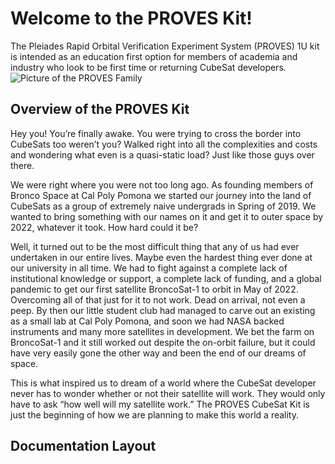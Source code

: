 # Welcome to the PROVES Kit!
The Pleiades Rapid Orbital Verification Experiment System (PROVES) 1U kit is intended as an education first option for members of academia and industry who look to be first time or returning CubeSat developers. 
![Picture of the PROVES Family](https://cdn.discordapp.com/attachments/741079584891600959/1074842648424230992/IMG_4164.jpg)
## Overview of the PROVES Kit
Hey you! You’re finally awake. You were trying to cross the border into CubeSats too weren’t you? Walked right into all the complexities and costs and wondering what even is a quasi-static load? Just like those guys over there.

We were right where you were not too long ago. As founding members of Bronco Space at Cal Poly Pomona we started our journey into the land of CubeSats as a group of extremely naive undergrads in Spring of 2019. We wanted to bring something with our names on it and get it to outer space by 2022, whatever it took. How hard could it be? 

Well, it turned out to be the most difficult thing that any of us had ever undertaken in our entire lives. Maybe even the hardest thing ever done at our university in all time. We had to fight against a complete lack of institutional knowledge or support, a complete lack of funding, and a global pandemic to get our first satellite BroncoSat-1 to orbit in May of 2022. Overcoming all of that just for it to not work. Dead on arrival, not even a peep. By then our little student club had managed to carve out an existing as a small lab at Cal Poly Pomona, and soon we had NASA backed instruments and many more satellites in development. We bet the farm on BroncoSat-1 and it still worked out despite the on-orbit failure, but it could have very easily gone the other way and been the end of our dreams of space.  

This is what inspired us to dream of a world where the CubeSat developer never has to wonder whether or not their satellite will work. They would only have to ask “how well will my satellite work.” The PROVES CubeSat Kit is just the beginning of how we are planning to make this world a reality. 

## Documentation Layout

